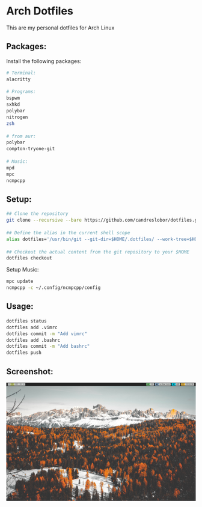 # Arch Dotfiles

This are my personal dotfiles for Arch Linux

## Packages:

Install the following packages:

```bash 
# Terminal:
alacritty 

# Programs:
bspwm
sxhkd
polybar
nitrogen
zsh

# from aur:
polybar
compton-tryone-git

# Music:
mpd
mpc
ncmpcpp
```

## Setup:

```bash
## Clone the repository
git clone --recursive --bare https://github.com/candreslobor/dotfiles.git $HOME/.dotfiles

## Define the alias in the current shell scope
alias dotfiles='/usr/bin/git --git-dir=$HOME/.dotfiles/ --work-tree=$HOME'

## Checkout the actual content from the git repository to your $HOME
dotfiles checkout
```

Setup Music:
```bash
mpc update
ncmpcpp -c ~/.config/ncmpcpp/config
```

## Usage:

```bash
dotfiles status
dotfiles add .vimrc
dotfiles commit -m "Add vimrc"
dotfiles add .bashrc
dotfiles commit -m "Add bashrc"
dotfiles push
```

## Screenshot:
![Screenshot](/Pictures/screenshot.png)
